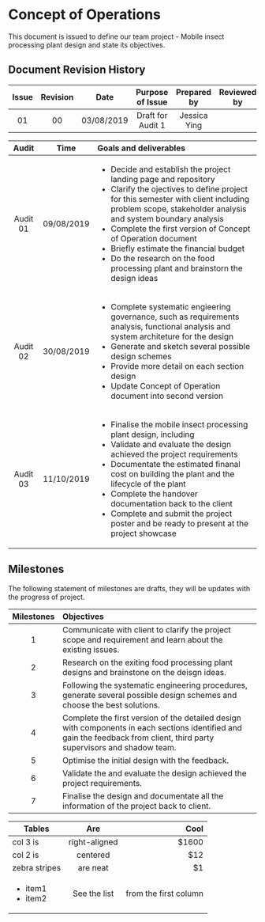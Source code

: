 # Concept of Operations 
This document is issued to define our team project - Mobile insect processing plant design and state its objectives.
## Document Revision History

| Issue            | Revision         | Date             | Purpose of Issue  | Prepared by       | Reviewed by       |
| :--------------: | :--------------: | :--------------: | :---------------: | :---------------: | :---------------: |
| 01               | 00               | 03/08/2019       | Draft for Audit 1 | Jessica Ying      |                   |



| Audit           | Time             | Goals and deliverables           |
| :-------------: | :--------------: | :--------------  | 
| Audit 01        | 09/08/2019       | <ul><li>Decide and establish the project landing page and repository</li><li>Clarify the ojectives to define project for this semester with client including problem scope, stakeholder analysis and system boundary analysis</li><li>Complete the first version of Concept of Operation document</li><li>Briefly estimate the financial budget</li><li>Do the research on the food processing plant and brainstorn the design ideas</li></ul> |
| Audit 02        | 30/08/2019       | <ul><li>Complete systematic engieering governance, such as requirements analysis, functional analysis and system architeture for the design</li><li>Generate and sketch several possible design schemes</li><li>Provide more detail on each section design</li><li>Update Concept of Operation document into second version</li></ul> | 
| Audit 03        | 11/10/2019       | <ul><li>Finalise the mobile insect processing plant design, including</li><li>Validate and evaluate the design achieved the project requirements </li><li>Documentate the estimated finanal cost on building the plant and the lifecycle of the plant</li><li>Complete the handover documentation back to the client</li><li>Complete and submit the project poster and be ready to present at the project showcase</li></ul> | 

## Milestones 

The following statement of milestones are drafts, they will be updates with the progress of project.


| Milestones  | Objectives|
| :-------------: | :-------------- |
| 1 | Communicate with client to clarify the project scope and requirement and learn about the existing issues. |
| 2 | Research on the exiting food processing plant designs and brainstone on the deisgn ideas.                 |
| 3 | Following the systematic engineering procedures, generate several possible design schemes and choose the best solutions.| 
| 4 | Complete the first version of the detailed design with components in each sections identified and gain the feedback from client, third party supervisors and shadow team.|
| 5 | Optimise the initial design with the feedback.|
| 6 | Validate the and evaluate the design achieved the project requirements.|
| 7 | Finalise the design and documentate all the information of the project back to client.|




| Tables        | Are           | Cool  |
| ------------- |:-------------:| -----:|
| col 3 is      | right-aligned | $1600 |
| col 2 is      | centered      |   $12 |
| zebra stripes | are neat      |    $1 |
| <ul><li>item1</li><li>item2</li></ul>| See the list | from the first column|
